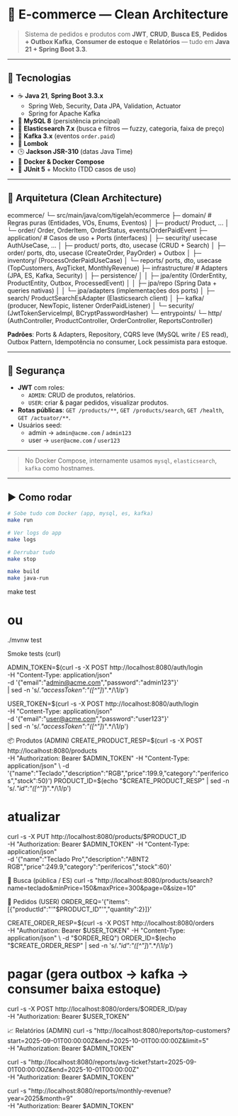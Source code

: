 # 🛒 E-commerce — Clean Architecture

> Sistema de pedidos e produtos com **JWT**, **CRUD**, **Busca ES**, **Pedidos + Outbox Kafka**, **Consumer de estoque** e **Relatórios** — tudo em **Java 21 + Spring Boot 3.3**.

---

## 🧰 Tecnologias

- ☕ **Java 21**, **Spring Boot 3.3.x**
  - Spring Web, Security, Data JPA, Validation, Actuator
  - Spring for Apache Kafka
- 🐬 **MySQL 8** (persistência principal)
- 🔎 **Elasticsearch 7.x** (busca e filtros — fuzzy, categoria, faixa de preço)
- 📨 **Kafka 3.x** (eventos `order.paid`)
- 🧱 **Lombok**
- 🕒 **Jackson JSR-310** (datas Java Time)
- 🐳 **Docker & Docker Compose**
- 🧪 **JUnit 5** + Mockito (TDD casos de uso)

---

## 🧱 Arquitetura (Clean Architecture)

ecommerce/
└─ src/main/java/com/tigelah/ecommerce
├─ domain/ # Regras puras (Entidades, VOs, Enums, Eventos)
│ ├─ product/ Product, ...
│ └─ order/ Order, OrderItem, OrderStatus, events/OrderPaidEvent
├─ application/ # Casos de uso + Ports (interfaces)
│ ├─ security/ usecase AuthUseCase, ...
│ ├─ product/ ports, dto, usecase (CRUD + Search)
│ ├─ order/ ports, dto, usecase (CreateOrder, PayOrder) + Outbox
│ ├─ inventory/ (ProcessOrderPaidUseCase)
│ └─ reports/ ports, dto, usecase (TopCustomers, AvgTicket, MonthlyRevenue)
├─ infrastructure/ # Adapters (JPA, ES, Kafka, Security)
│ ├─ persistence/
│ │ ├─ jpa/entity (OrderEntity, ProductEntity, Outbox, ProcessedEvent)
│ │ ├─ jpa/repo (Spring Data + queries nativas)
│ │ └─ jpa/adapters (implementações dos ports)
│ ├─ search/ ProductSearchEsAdapter (Elasticsearch client)
│ ├─ kafka/ (producer, NewTopic, listener OrderPaidListener)
│ └─ security/ (JwtTokenServiceImpl, BCryptPasswordHasher)
└─ entrypoints/
└─ http/ (AuthController, ProductController, OrderController, ReportsController)


**Padrões**: Ports & Adapters, Repository, CQRS leve (MySQL write / ES read), Outbox Pattern, Idempotência no consumer, Lock pessimista para estoque.

---

## 🔐 Segurança

- **JWT** com roles:
  - `ADMIN`: CRUD de produtos, relatórios.
  - `USER`: criar & pagar pedidos, visualizar produtos.
- **Rotas públicas**: `GET /products/**`, `GET /products/search`, `GET /health`, `GET /actuator/**`.
- Usuários seed:
  - admin → `admin@acme.com` / `admin123`
  - user  → `user@acme.com` / `user123`

---

> No Docker Compose, internamente usamos `mysql`, `elasticsearch`, `kafka` como hostnames.

---

## ▶️ Como rodar

```bash
# Sobe tudo com Docker (app, mysql, es, kafka)
make run

# Ver logs do app
make logs

# Derrubar tudo
make stop

make build
make java-run
```

make test
# ou
./mvnw test

Smoke tests (curl)

ADMIN_TOKEN=$(curl -s -X POST http://localhost:8080/auth/login \
  -H "Content-Type: application/json" \
  -d '{"email":"admin@acme.com","password":"admin123"}' \
  | sed -n 's/.*"accessToken":"\([^"]*\)".*/\1/p')

USER_TOKEN=$(curl -s -X POST http://localhost:8080/auth/login \
  -H "Content-Type: application/json" \
  -d '{"email":"user@acme.com","password":"user123"}' \
  | sed -n 's/.*"accessToken":"\([^"]*\)".*/\1/p')

📦 Produtos (ADMIN)
CREATE_PRODUCT_RESP=$(curl -s -X POST http://localhost:8080/products \
-H "Authorization: Bearer $ADMIN_TOKEN" -H "Content-Type: application/json" \
-d '{"name":"Teclado","description":"RGB","price":199.9,"category":"perifericos","stock":50}')
PRODUCT_ID=$(echo "$CREATE_PRODUCT_RESP" | sed -n 's/.*"id":"\([^"]*\)".*/\1/p')

# atualizar
curl -s -X PUT http://localhost:8080/products/$PRODUCT_ID \
-H "Authorization: Bearer $ADMIN_TOKEN" -H "Content-Type: application/json" \
-d '{"name":"Teclado Pro","description":"ABNT2 RGB","price":249.9,"category":"perifericos","stock":60}'

🔎 Busca (pública / ES)
curl -s "http://localhost:8080/products/search?name=teclado&minPrice=150&maxPrice=300&page=0&size=10"

🧾 Pedidos (USER)
ORDER_REQ='{"items":[{"productId":"'"$PRODUCT_ID"'","quantity":2}]}'

CREATE_ORDER_RESP=$(curl -s -X POST http://localhost:8080/orders \
-H "Authorization: Bearer $USER_TOKEN" -H "Content-Type: application/json" \
-d "$ORDER_REQ")
ORDER_ID=$(echo "$CREATE_ORDER_RESP" | sed -n 's/.*"id":"\([^"]*\)".*/\1/p')

# pagar (gera outbox -> kafka -> consumer baixa estoque)
curl -s -X POST http://localhost:8080/orders/$ORDER_ID/pay \
-H "Authorization: Bearer $USER_TOKEN"

📈 Relatórios (ADMIN)
curl -s "http://localhost:8080/reports/top-customers?start=2025-09-01T00:00:00Z&end=2025-10-01T00:00:00Z&limit=5" \
-H "Authorization: Bearer $ADMIN_TOKEN"

curl -s "http://localhost:8080/reports/avg-ticket?start=2025-09-01T00:00:00Z&end=2025-10-01T00:00:00Z" \
-H "Authorization: Bearer $ADMIN_TOKEN"

curl -s "http://localhost:8080/reports/monthly-revenue?year=2025&month=9" \
-H "Authorization: Bearer $ADMIN_TOKEN"
